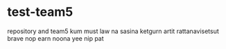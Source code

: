 # test-team5
repository
and team5 kum must law na
sasina ketgurn
artit rattanavisetsut
brave
nop
earn
noona
yee
nip
pat
